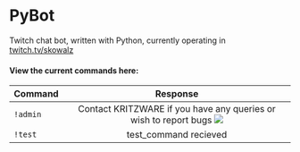 # PyBot
Twitch chat bot, written with Python, currently operating in [twitch.tv/skowalz](http://www.twitch.tv/skowalz)

#### View the current commands here:

| Command        | Response     |
| ------------- |:-------------:|
| `!admin`      | Contact KRITZWARE if you have any queries or wish to report bugs ![](https://static-cdn.jtvnw.net/emoticons/v1/354/1.0)
| `!test`      | test_command recieved      |
